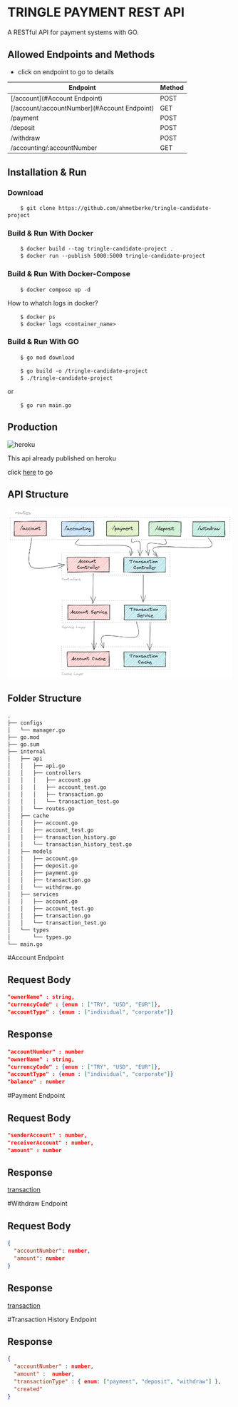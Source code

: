 # TRINGLE PAYMENT REST API

A RESTful API for payment systems with GO.

## Allowed Endpoints and Methods

- click on endpoint to go to details 

| Endpoint                                     | Method |
|----------------------------------------------|--------|
| [/account](#Account Endpoint)                | POST   |
| [/account/:accountNumber](#Account Endpoint) | GET    |
| /payment                                     | POST   |
| /deposit                                     | POST   |
| /withdraw                                    | POST   |
| /accounting/:accountNumber                   | GET    |


## Installation & Run
### Download
```
    $ git clone https://github.com/ahmetberke/tringle-candidate-project
```

### Build & Run With Docker
```
    $ docker build --tag tringle-candidate-project .
    $ docker run --publish 5000:5000 tringle-candidate-project
```
### Build & Run With Docker-Compose
```
    $ docker compose up -d
```
How to whatch logs in docker?
```
    $ docker ps
    $ docker logs <container_name>
```

### Build & Run With GO
```
    $ go mod download
```
```
    $ go build -o /tringle-candidate-project
    $ ./tringle-candidate-project
```
or
```
    $ go run main.go
```

## Production

![heroku](https://www.vectorlogo.zone/logos/heroku/heroku-ar21.png)

This api already published on heroku

click [here](https://tringle-payment-rest-api.herokuapp.com/) to go

## API Structure

![api structure](https://github.com/ahmetberke/tringle-candidate-project/blob/main/images/arc.png?raw=true)

## Folder Structure
```
.
├── configs
│   └── manager.go
├── go.mod
├── go.sum
├── internal
│   ├── api
│   │   ├── api.go
│   │   ├── controllers
│   │   │   ├── account.go
│   │   │   ├── account_test.go
│   │   │   ├── transaction.go
│   │   │   └── transaction_test.go
│   │   └── routes.go
│   ├── cache
│   │   ├── account.go
│   │   ├── account_test.go
│   │   ├── transaction_history.go
│   │   └── transaction_history_test.go
│   ├── models
│   │   ├── account.go
│   │   ├── deposit.go
│   │   ├── payment.go
│   │   ├── transaction.go
│   │   └── withdraw.go
│   ├── services
│   │   ├── account.go
│   │   ├── account_test.go
│   │   ├── transaction.go
│   │   └── transaction_test.go
│   └── types
│       └── types.go
└── main.go

```

#Account Endpoint
## Request Body
```json
"ownerName" : string,
"currencyCode" : {enum : ["TRY", "USD", "EUR"]},
"accountType" : {enum : ["individual", "corporate"]}
```
## Response
```json
"accountNumber" : number
"ownerName" : string,
"currencyCode" : {enum : ["TRY", "USD", "EUR"]},
"accountType" : {enum : ["individual", "corporate"]}
"balance" : number
```

#Payment Endpoint
## Request Body
```json
"senderAccount" : number,
"receiverAccount" : number,
"amount" : number
```
## Response
[transaction](#Transaction)

#Withdraw Endpoint
## Request Body
```json
{
  "accountNumber": number,
  "amount": number
}
```
## Response
[transaction](#Transaction)

#Transaction History Endpoint
## Response
```json
{
  "accountNumber" : number,
  "amount" :  number,
  "transactionType" : { enum: ["payment", "deposit", "withdraw"] },
  "created"
}
```
